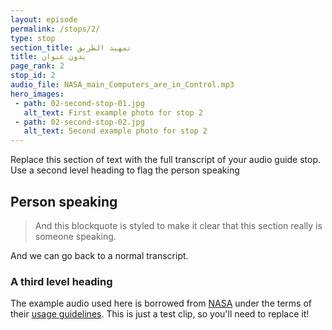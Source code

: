 ```yaml
---
layout: episode
permalink: /stops/2/
type: stop
section_title: تمهيد الطريق
title: بدون عنوان
page_rank: 2
stop_id: 2
audio_file: NASA_main_Computers_are_in_Control.mp3
hero_images:
 - path: 02-second-stop-01.jpg
   alt_text: First example photo for stop 2
 - path: 02-second-stop-02.jpg
   alt_text: Second example photo for stop 2
---
```


Replace this section of text with the full transcript of your audio guide stop. Use a second level heading to flag the person speaking

## Person speaking

> And this blockquote is styled to make it clear that this section really is someone speaking.

And we can go back to a normal transcript.

### A third level heading

The example audio used here is borrowed from [NASA](http://www.nasa.gov/connect/sounds/index.html#Discovery) under the terms of their [usage guidelines](http://www.nasa.gov/multimedia/guidelines/index.html). This is just a test clip, so you'll need to replace it!
